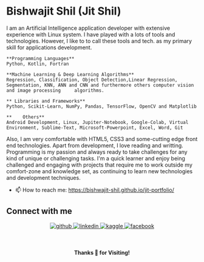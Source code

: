
# Bishwajit Shil (Jit Shil)

I am an Artificial Intelligence application developer with extensive experience with Linux system. I have played with a lots of tools and technologies. However, I like to to call these tools and tech. as my primary skill for applications development.

    **Programming Languages**
    Python, Kotlin, Fortran
    
    **Machine Learning & Deep Learning Algorithms**
    Regression, Classification, Object Detection,Linear Regression, Segmentation, KNN, ANN and CNN and furthermore others computer vision and image processing     algorithms.
    
    ** Libraries and Frameworks**
    Python, Scikit-Learn, NumPy, Pandas, TensorFlow, OpenCV and Matplotlib
    
    **    Others**
    Android Development, Linux, Jupiter-Notebook, Google-Colab, Virtual Environment, Sublime-Text, Microsoft-Powerpoint, Excel, Word, Git

Also, I am very comfortable with HTML5, CSS3 and some-cutting edge front end technologies. Apart from development, I love reading and writting.
Programming is my passion and always ready to take challenges for any kind of unique or challenging tasks. I'm a quick learner and enjoy being challenged and engaging with projects that require me to work outside my comfort-zone and knowledge set, as continuing to learn new technologies and development techniques.

- 📫 How to reach me: https://bishwajit-shil.github.io/jit-portfolio/ 


## Connect with me  
<div align="center">
<a href="https://github.com/Bishwajit-Shil" target="_blank">
<img src=https://img.shields.io/badge/github-%2324292e.svg?&style=for-the-badge&logo=github&logoColor=white alt=github style="margin-bottom: 5px;" />
</a>
<a href="https://www.linkedin.com/in/bishwajit-shil-bb0127203/" target="_blank">
<img src=https://img.shields.io/badge/linkedin-%231E77B5.svg?&style=for-the-badge&logo=linkedin&logoColor=white alt=linkedin style="margin-bottom: 5px;" />
</a>
<a href="https://www.kaggle.com/jitshil143" target="_blank">
<img src=https://img.shields.io/badge/kaggle-%2344BAE8.svg?&style=for-the-badge&logo=kaggle&logoColor=white alt=kaggle style="margin-bottom: 5px;" />
</a>
<a href="https://web.facebook.com/profile.php?id=100006236775749" target="_blank">
<img src=https://img.shields.io/badge/facebook-%232E87FB.svg?&style=for-the-badge&logo=facebook&logoColor=white alt=facebook style="margin-bottom: 5px;" />
</a>  
</div>  

<br/>

<br/>
<p align="center"><strong>Thanks 👏 for Visiting!</strong></p>

